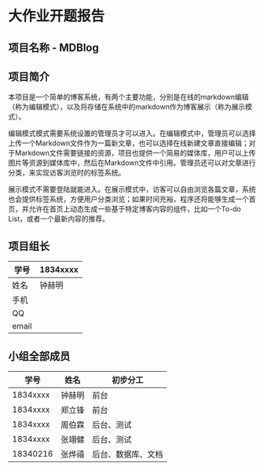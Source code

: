 # 大作业开题报告

## 项目名称 - MDBlog

## 项目简介

本项目是一个简单的博客系统，有两个主要功能，分别是在线的markdown编辑（称为编辑模式），以及将存储在系统中的markdown作为博客展示（称为展示模式）。

编辑模式模式需要系统设置的管理员才可以进入。在编辑模式中，管理员可以选择上传一个Markdown文件作为一篇新文章，也可以选择在线新建文章直接编辑；对于Markdown文件需要链接的资源，项目也提供一个简易的媒体库，用户可以上传图片等资源到媒体库中，然后在Markdown文件中引用。管理员还可以对文章进行分类，来实现访客浏览时的标签系统。

展示模式不需要登陆就能进入。在展示模式中，访客可以自由浏览各篇文章，系统也会提供标签系统，方便用户分类浏览；如果时间充裕，程序还将能够生成一个首页，并允许在首页上动态生成一些基于特定博客内容的组件，比如一个To-do List，或者一个最新内容的推荐。

## 项目组长

| 学号  | 1834xxxx |
| ----- | -------- |
| 姓名  | 钟赫明   |
| 手机  |          |
| QQ    |          |
| email |          |

## 小组全部成员

| 学号     | 姓名   | 初步分工           |
| -------- | ------ | ------------------ |
| 1834xxxx | 钟赫明 | 前台               |
| 1834xxxx | 郑立锋 | 前台               |
| 1834xxxx | 周伯霖 | 后台、测试         |
| 1834xxxx | 张翊健 | 后台、测试         |
| 18340216 | 张烨禧 | 后台、数据库、文档 |

